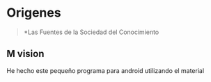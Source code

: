 Origenes
===============

> *Las Fuentes de la Sociedad del Conocimiento





M vision
---------

He hecho este pequeño programa para android utilizando el material 

